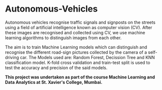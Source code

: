 # Autonomous-Vehicles

Autonomous vehicles recognise traffic signals and signposts on the streets using a field of artificial intelligence known as computer vision (CV). After these images are recognised and collected using CV, we use machine learning algorithms to distinguish images from each other.

The aim is to train Machine Learning models which can distinguish and recognise the different road-sign pictures collected by the camera of a self-driving car. The Models used are: Random Forest, Decission Tree and KNN classification model. K-fold cross validation and train-test split is used to test the accuracy and precision of the said models. 

**This project was undertaken as part of the course Machine Learning and Data Analytics at St. Xavier's College, Mumbai.**
